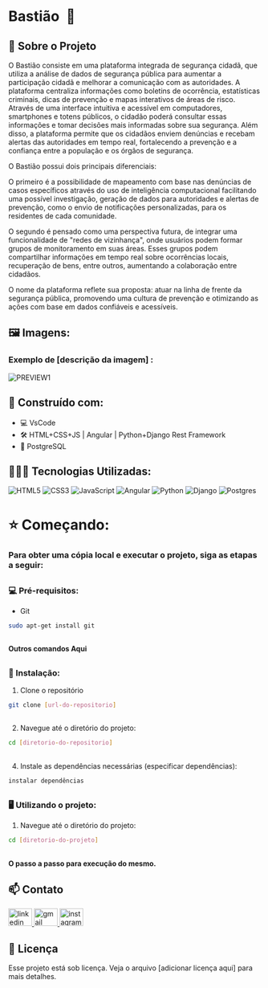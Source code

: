 # Bastião  🚨

## 🔎 Sobre o Projeto

O Bastião consiste em uma plataforma integrada de segurança cidadã, que utiliza a análise de dados de segurança pública para aumentar a participação cidadã e melhorar a comunicação com as autoridades. A plataforma centraliza informações como boletins de ocorrência, estatísticas criminais, dicas de prevenção e mapas interativos de áreas de risco. Através de uma interface intuitiva e acessível em computadores, smartphones e totens públicos, o cidadão poderá consultar essas informações e tomar decisões mais informadas sobre sua segurança. Além disso, a plataforma permite que os cidadãos enviem denúncias e recebam alertas das autoridades em tempo real, fortalecendo a prevenção e a confiança entre a população e os órgãos de segurança.

O Bastião possui dois principais diferenciais:

O primeiro é a possibilidade de mapeamento com base nas denúncias de casos específicos através do uso de inteligência computacional facilitando uma possível investigação, geração de dados para autoridades e alertas de prevenção, como o envio de notificações personalizadas, para os residentes de cada comunidade.

O segundo é pensado como uma perspectiva futura, de integrar uma funcionalidade de "redes de vizinhança", onde usuários podem formar grupos de monitoramento em suas áreas. Esses grupos podem compartilhar informações em tempo real sobre ocorrências locais, recuperação de bens, entre outros, aumentando a colaboração entre cidadãos.

O nome da plataforma reflete sua proposta: atuar na linha de frente da segurança pública, promovendo uma cultura de prevenção e otimizando as ações com base em dados confiáveis e acessíveis.
##

## 🖼️ Imagens:

### Exemplo de [descrição da imagem] :

![PREVIEW1][preview-preview1]

##

## 🔨 Construído com:

* 💻 VsCode 
* 🛠️ HTML+CSS+JS | Angular | Python+Django Rest Framework
* 🎲 PostgreSQL

##

## 👨🏽‍💻 Tecnologias Utilizadas:


![HTML5](https://img.shields.io/badge/html5-%23E34F26.svg?style=for-the-badge&logo=html5&logoColor=white)
![CSS3](https://img.shields.io/badge/css3-%231572B6.svg?style=for-the-badge&logo=css3&logoColor=white)
![JavaScript](https://img.shields.io/badge/javascript-%23323330.svg?style=for-the-badge&logo=javascript&logoColor=%23F7DF1E)
![Angular](https://img.shields.io/badge/angular-%23DD0031.svg?style=for-the-badge&logo=angular&logoColor=white)
![Python](https://img.shields.io/badge/python-3670A0?style=for-the-badge&logo=python&logoColor=ffdd54)
![Django](https://img.shields.io/badge/django-%23092E20.svg?style=for-the-badge&logo=django&logoColor=white)
![Postgres](https://img.shields.io/badge/postgres-%23316192.svg?style=for-the-badge&logo=postgresql&logoColor=white)

##

# ⭐️ Começando:

### Para obter uma cópia local e executar o projeto, siga as etapas a seguir:

##

### 💻 Pré-requisitos:

* Git

```sh
sudo apt-get install git
```

##

#### Outros comandos Aqui

##

### 🚀 Instalação:
 
1. Clone o repositório
```sh
git clone [url-do-repositorio]
```
##

2. Navegue até o diretório do projeto:
```sh
cd [diretorio-do-repositorio]
```
##


4. Instale as dependências necessárias (especificar dependências):
```sh
instalar dependências
```
##

<!-- USAGE EXAMPLES -->
### 🖥️ Utilizando o projeto:

1. Navegue até o diretório do projeto:
```sh
cd [diretorio-do-projeto]
```

##

#### O passo a passo para execução do mesmo.

##

<!-- CONTACT -->
## 📫 Contato

<div align="left">
  <a href="https://www.linkedin.com/in/marcus-césar-santos-pereira-70991a28a/" target="_blank">
    <img src="https://raw.githubusercontent.com/maurodesouza/profile-readme-generator/master/src/assets/icons/social/linkedin/default.svg" width="47" height="35" alt="linkedin logo"  />
  </a>
  <a href="contato.marcuscspereira@gmail.com" target="_blank">
    <img src="https://raw.githubusercontent.com/maurodesouza/profile-readme-generator/master/src/assets/icons/social/gmail/default.svg" width="47" height="35" alt="gmail logo"  />
  </a>
  <a href="https://www.instagram.com/_marcus.cesar/" target="_blank">
    <img src="https://raw.githubusercontent.com/maurodesouza/profile-readme-generator/master/src/assets/icons/social/instagram/default.svg" width="47" height="35" alt="instagram logo"  />
  </a>
</div>

<!-- Adicionar LINKS & IMAGES -->
[preview-preview1]: preview/preview_1.png

## 📝 Licença

Esse projeto está sob licença. Veja o arquivo [adicionar licença aqui] para mais detalhes.



